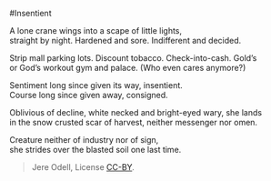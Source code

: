 #Insentient

A lone crane wings into a scape of little lights,  
straight by night. Hardened and sore. Indifferent and decided.

Strip mall parking lots. Discount tobacco. Check-into-cash. Gold’s  
or God’s workout gym and palace. (Who even cares anymore?)

Sentiment long since given its way, insentient.  
Course long since given away, consigned.

Oblivious of decline, white necked and bright-eyed wary, she lands  
in the snow crusted scar of harvest, neither messenger nor omen.

Creature neither of industry nor of sign,  
she strides over the blasted soil one last time.

>Jere Odell, License [CC-BY](https://creativecommons.org/licenses/by/4.0/).